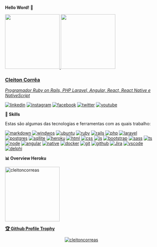 **Hello Word!** 👋

<div>
  <a href="https://github.com/cleitoncorreas">
  <img height="180em" src="https://github-readme-stats.vercel.app/api?username=cleitoncorreas&show_icons=true&theme=gruvbox"/>
  <img height="180em" src="https://github-readme-stats.vercel.app/api/top-langs/?username=cleitoncorreas&layout=compact&langs_count=8&theme=gruvbox"/>
<div>

### Cleiton Corrêa

_Programador Ruby on Rails, PHP Laravel, Angular, React, React Native e NativeScript_

[![linkedin](https://img.shields.io/badge/LinkedIn-0077B5?style=for-the-badge&logo=linkedin&logoColor=white)](https://www.linkedin.com/in/cleitoncorreas/)
[![instagram](https://img.shields.io/badge/Instagram-E4405F?style=for-the-badge&logo=instagram&logoColor=white)](https://www.instagram.com/cleitoncorreas.dev/)
[![facebook](https://img.shields.io/badge/Facebook-1877F2?style=for-the-badge&logo=facebook&logoColor=white)](https://www.facebook.com/cleitoncorreas.dev)
[![twitter](https://img.shields.io/badge/Twitter-1DA1F2?style=for-the-badge&logo=twitter&logoColor=white)](https://twitter.com/cleitoncorreas)
[![youtube](https://img.shields.io/badge/YouTube-FF0000?style=for-the-badge&logo=youtube&logoColor=white)](https://www.youtube.com/channel/UCAXclhaOJoiDfus5XfMoVZA)

**🚀 Skills**

Estas são algumas das tecnologias e ferramentas com as quais trabalho:

[![markdown](https://img.shields.io/badge/Markdown-000000?style=for-the-badge&logo=markdown&logoColor=white)](https://github.com/cleitoncorreas)
[![windwos](https://img.shields.io/badge/Windows-0078D6?style=for-the-badge&logo=windows&logoColor=white)](https://github.com/cleitoncorreas)
[![ubuntu](https://img.shields.io/badge/Ubuntu-E95420?style=for-the-badge&logo=ubuntu&logoColor=white)](https://github.com/cleitoncorreas)
[![ruby](https://img.shields.io/badge/Ruby-CC342D?style=for-the-badge&logo=ruby&logoColor=white)](https://github.com/cleitoncorreas)
[![rails](https://img.shields.io/badge/Ruby_on_Rails-CC0000?style=for-the-badge&logo=ruby-on-rails&logoColor=white)](https://github.com/cleitoncorreas)
[![php](https://img.shields.io/badge/PHP-777BB4?style=for-the-badge&logo=php&logoColor=white)](https://github.com/cleitoncorreas)
[![laravel](https://img.shields.io/badge/Laravel-FF2D20?style=for-the-badge&logo=laravel&logoColor=white)](https://github.com/cleitoncorreas)
[![postgres](https://img.shields.io/badge/PostgreSQL-316192?style=for-the-badge&logo=postgresql&logoColor=white)](https://github.com/cleitoncorreas)
[![sqllite](https://img.shields.io/badge/SQLite-07405E?style=for-the-badge&logo=sqlite&logoColor=white)](https://github.com/cleitoncorreas)
[![heroku](https://img.shields.io/badge/Heroku-430098?style=for-the-badge&logo=heroku&logoColor=white)](https://github.com/cleitoncorreas)
[![html](https://img.shields.io/badge/HTML5-E34F26?style=for-the-badge&logo=html5&logoColor=white)](https://github.com/cleitoncorreas)
[![css](https://img.shields.io/badge/CSS3-1572B6?style=for-the-badge&logo=css3&logoColor=white)](https://github.com/cleitoncorreas)
[![js](https://img.shields.io/badge/JavaScript-323330?style=for-the-badge&logo=javascript&logoColor=F7DF1E)](https://github.com/cleitoncorreas)
[![bootstrap](https://img.shields.io/badge/Bootstrap-563D7C?style=for-the-badge&logo=bootstrap&logoColor=white)](https://github.com/cleitoncorreas)
[![sass](https://img.shields.io/badge/Sass-CC6699?style=for-the-badge&logo=sass&logoColor=white)](https://github.com/cleitoncorreas)
[![ts](https://img.shields.io/badge/TypeScript-007ACC?style=for-the-badge&logo=typescript&logoColor=white)](https://github.com/cleitoncorreas)
[![node](https://img.shields.io/badge/Node.js-43853D?style=for-the-badge&logo=node.js&logoColor=white)](https://github.com/cleitoncorreas)
[![angular](https://img.shields.io/badge/Angular-DD0031?style=for-the-badge&logo=angular&logoColor=white)](https://github.com/cleitoncorreas)
[![native](https://img.shields.io/badge/NativeScript-0769AD?style=for-the-badge&logo=nativescript&logoColor=white)](https://github.com/cleitoncorreas)
[![docker](https://img.shields.io/badge/Docker-0095D5?&style=for-the-badge&logo=docker&logoColor=white)](https://github.com/cleitoncorreas)
[![git](https://img.shields.io/badge/Git-100000?style=for-the-badge&logo=git&logoColor=white)](https://github.com/cleitoncorreas)
[![github](https://img.shields.io/badge/GitHub-100000?style=for-the-badge&logo=github&logoColor=white)](https://github.com/cleitoncorreas)
[![Jira](https://img.shields.io/badge/Jira-0769AD?style=for-the-badge&logo=jira&logoColor=white)](https://github.com/cleitoncorreas)
[![vscode](https://img.shields.io/badge/VSCode-0769AD?style=for-the-badge&logo=visual-studio-code&logoColor=white)](https://github.com/cleitoncorreas)
[![delphi](https://img.shields.io/badge/Delphi-DD0031?style=for-the-badge&logo=delphi&logoColor=white)](https://github.com/cleitoncorreas)

**📊 Overview Heroku**

<div>
  <a href="https://github.com/cleitoncorreas">
  <img height="180em" src="https://github-readme-streak-stats.herokuapp.com/?user=cleitoncorreas&layout=compact&theme=gruvbox" alt="cleitoncorreas"/>
</div>

**🏆 Github Profile Trophy**

<div align="center">
  <a href="https://github.com/cleitoncorreas">
  <img src="https://github-profile-trophy.vercel.app/?username=cleitoncorreas&theme=gruvbox&column=8&margin-w=15&margin-h=15&no-bg=true" alt="cleitoncorreas"/>
</div>

